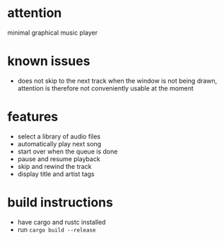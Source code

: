 # attention
minimal graphical music player

# known issues
- does not skip to the next track when the window is not being drawn, attention is therefore not conveniently usable at the moment

# features
- select a library of audio files
- automatically play next song
- start over when the queue is done
- pause and resume playback
- skip and rewind the track
- display title and artist tags

# build instructions
- have cargo and rustc installed
- run `cargo build --release`

